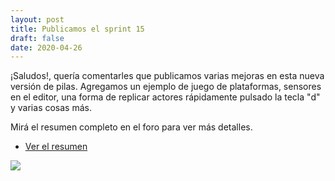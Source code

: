 ```yaml
---
layout: post
title: Publicamos el sprint 15
draft: false
date: 2020-04-26
---
```



¡Saludos!, quería comentarles que publicamos varias mejoras
en esta nueva versión de pilas. Agregamos un ejemplo de juego
de plataformas, sensores en el editor, una forma de replicar
actores rápidamente pulsado la tecla "d" y varias cosas más.

Mirá el resumen completo en el foro para ver más detalles. 

- [Ver el resumen](https://foro.pilas-engine.com.ar/t/resumen-del-sprint-15)

![](/noticias/sprint-15.png)
